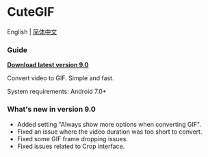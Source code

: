 # **CuteGIF**

English | [简体中文](https://pub.kdocs.cn/r/paGFePg24YDlAB4)

### Guide

[**Download latest version 9.0**](https://github.com/tasy5kg/CuteGIF/releases/latest)

Convert video to GIF. Simple and fast.

System requirements: Android 7.0+

### What's new in version 9.0

- Added setting "Always show more options when converting GIF".
- Fixed an issue where the video duration was too short to convert.
- Fixed some GIF frame dropping issues.
- Fixed issues related to Crop interface.

